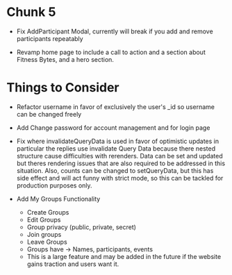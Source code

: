 
# Chunk 5

* Fix AddParticipant Modal, currently will break if you add and remove participants repeatably

* Revamp home page to include a call to action and a section about Fitness Bytes, and a hero section.

# Things to Consider

* Refactor username in favor of exclusively the user's _id so username can be changed freely
* Add Change password for account management and for login page
* Fix where invalidateQueryData is used in favor of optimistic updates in particular the replies use invalidate Query Data because there nested structure cause difficulties with rerenders. Data can be set and updated but theres rendering issues that are also required to be addressed in this situation. Also, counts can be changed to setQueryData, but this has side effect and will act funny with strict mode, so this can be tackled for production purposes only.

* Add My Groups Functionality
  * Create Groups
  * Edit Groups
  * Group privacy (public, private, secret)
  * Join groups
  * Leave Groups
  * Groups have -> Names, participants, events
  * This is a large feature and may be added in the future if the website gains traction and users want it.

